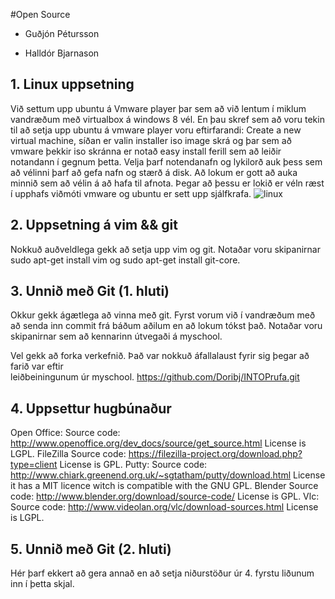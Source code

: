 #Open Source

<ul>
<li><p>Guðjón Pétursson</p></li>
<li><p>Halldór Bjarnason</p></li>
</ul>

## 1. Linux uppsetning

Við settum upp ubuntu á Vmware player þar sem að við lentum í 
miklum vandræðum með virtualbox á windows 8 vél. En þau skref 
sem að voru tekin til að setja upp ubuntu á vmware player voru 
eftirfarandi: Create a new virtual machine, síðan er valin installer
iso image skrá og þar sem að vmware þekkir iso skránna er notað easy 
install ferill sem að leiðir notandann í gegnum þetta. Velja þarf 
notendanafn og lykilorð auk þess sem að vélinni þarf að gefa nafn og 
stærð á disk. Að lokum er gott að auka minnið sem að vélin á að hafa
til afnota. Þegar að þessu er lokið er véln ræst í upphafs viðmóti 
vmware og ubuntu er sett upp sjálfkrafa.
![linux](https://f.cloud.github.com/assets/5690482/1351438/9142baa8-3725-11e3-98c1-1e95a4df9433.jpg)

## 2. Uppsetning á vim && git

Nokkuð auðveldlega gekk að setja upp vim og git. Notaðar voru skipanirnar 
sudo apt-get install vim og sudo apt-get install git-core.

## 3. Unnið með Git (1. hluti)
Okkur gekk ágætlega að vinna með git. Fyrst vorum við í vandræðum með að senda inn commit frá 
báðum aðilum en að lokum tókst það. Notaðar voru skipanirnar sem að kennarinn útvegaði á myschool.

Vel gekk að forka verkefnið. Það var nokkuð áfallalaust fyrir sig þegar að farið var eftir  
leiðbeiningunum úr myschool. https://github.com/Doribj/INTOPrufa.git


## 4. Uppsettur hugbúnaður
Open Office:
Source code: http://www.openoffice.org/dev_docs/source/get_source.html
License is LGPL.
FileZilla
Source code:
https://filezilla-project.org/download.php?type=client
License is GPL.
Putty:
Source code: http://www.chiark.greenend.org.uk/~sgtatham/putty/download.html
License it has a MIT licence witch is compatible with the GNU GPL.
Blender
Source code: http://www.blender.org/download/source-code/
License is GPL.
Vlc:
Source code: http://www.videolan.org/vlc/download-sources.html
License is LGPL.


## 5. Unnið með Git (2. hluti)

Hér þarf ekkert að gera annað en að setja niðurstöður úr 4. fyrstu liðunum inn í þetta skjal.
